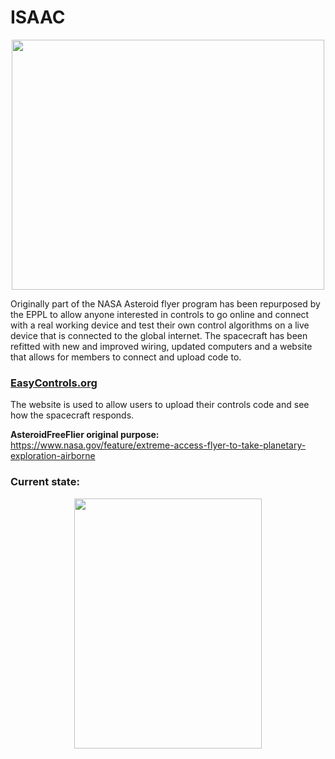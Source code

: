 # ISAAC

<p align="center"> 
  <kbd>
    <img width="500px" height="400px" src="https://github.com/danielwilczak101/EasyControls/blob/media/images/isaac_072922.gif">
  </kbd>
</p>

Originally part of the NASA Asteroid flyer program has been repurposed by the EPPL to allow anyone interested in controls to go online and connect with a real working device and test their own control algorithms on a live device that is connected to the global internet. The spacecraft has been refitted with new and improved wiring, updated computers and a website that allows for members to connect and upload code to.

### [EasyControls.org](http://easycontrols.org)
The website is used to allow users to upload their controls code and see how the spacecraft responds.


**AsteroidFreeFlier original purpose:**  
https://www.nasa.gov/feature/extreme-access-flyer-to-take-planetary-exploration-airborne

### Current state:
<p align="center">
  <img width="300px" height="400px" src="">
</p>
